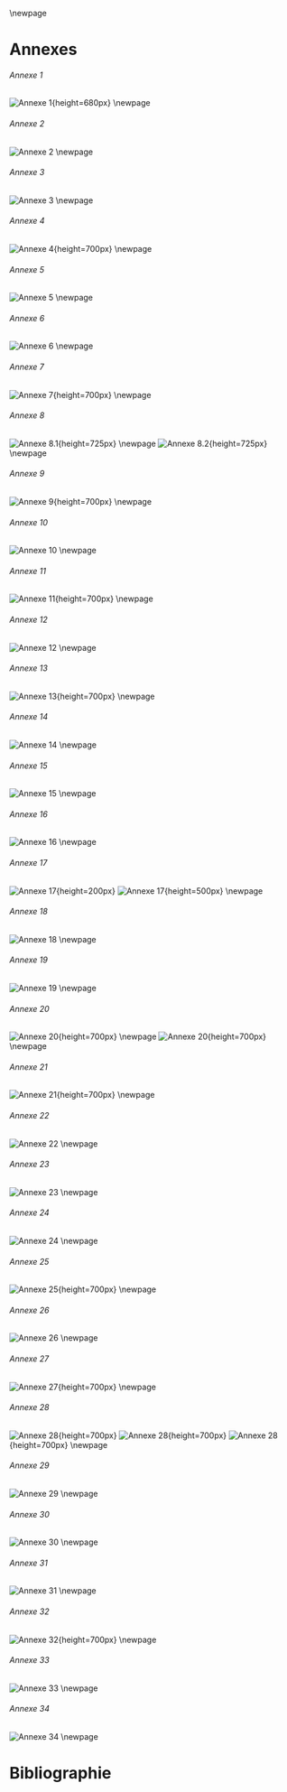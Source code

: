 \newpage
# Annexes

###### Annexe 1
![Annexe 1](./content/appendix/01.png){height=680px}
\newpage

###### Annexe 2
![Annexe 2](./content/appendix/02.png)
\newpage

###### Annexe 3
![Annexe 3](./content/appendix/03.png)
\newpage

###### Annexe 4
![Annexe 4](./content/appendix/04.png){height=700px}
\newpage

###### Annexe 5
![Annexe 5](./content/appendix/05.png)
\newpage

###### Annexe 6
![Annexe 6](./content/appendix/06.png)
\newpage

###### Annexe 7
![Annexe 7](./content/appendix/07.png){height=700px}
\newpage

###### Annexe 8
![Annexe 8.1](./content/appendix/08.1.png){height=725px}
\newpage
![Annexe 8.2](./content/appendix/08.2.png){height=725px}
\newpage

###### Annexe 9
![Annexe 9](./content/appendix/09.png){height=700px}
\newpage

###### Annexe 10 
![Annexe 10](./content/appendix/10.png)
\newpage

###### Annexe 11
![Annexe 11](./content/appendix/11.png){height=700px}
\newpage

###### Annexe 12
![Annexe 12](./content/appendix/12.png)
\newpage

###### Annexe 13
![Annexe 13](./content/appendix/13.png){height=700px}
\newpage

###### Annexe 14
![Annexe 14](./content/appendix/14.png)
\newpage

###### Annexe 15
![Annexe 15](./content/appendix/15.png)
\newpage

###### Annexe 16
![Annexe 16](./content/appendix/16.png)
\newpage

###### Annexe 17
![Annexe 17](./content/appendix/17.1.png){height=200px}
![Annexe 17](./content/appendix/17.2.png){height=500px}
\newpage

###### Annexe 18
![Annexe 18](./content/appendix/18.png)
\newpage

###### Annexe 19
![Annexe 19](./content/appendix/19.png)
\newpage

###### Annexe 20
![Annexe 20](./content/appendix/20.1.png){height=700px}
\newpage
![Annexe 20](./content/appendix/20.2.png){height=700px}
\newpage

###### Annexe 21
![Annexe 21](./content/appendix/21.png){height=700px}
\newpage

###### Annexe 22
![Annexe 22](./content/appendix/22.png)
\newpage

###### Annexe 23
![Annexe 23](./content/appendix/23.png)
\newpage

###### Annexe 24
![Annexe 24](./content/appendix/24.png)
\newpage

###### Annexe 25
![Annexe 25](./content/appendix/25.png){height=700px}
\newpage

###### Annexe 26
![Annexe 26](./content/appendix/26.png)
\newpage

###### Annexe 27
![Annexe 27](./content/appendix/27.png){height=700px}
\newpage

###### Annexe 28
![Annexe 28](./content/appendix/28.1.png){height=700px}
![Annexe 28](./content/appendix/28.2.png){height=700px}
![Annexe 28](./content/appendix/28.3.png){height=700px}
\newpage

###### Annexe 29
![Annexe 29](./content/appendix/29.png)
\newpage

###### Annexe 30
![Annexe 30](./content/appendix/30.png)
\newpage

###### Annexe 31
![Annexe 31](./content/appendix/31.png)
\newpage

###### Annexe 32
![Annexe 32](./content/appendix/32.png){height=700px}
\newpage

###### Annexe 33
![Annexe 33](./content/appendix/33.png)
\newpage

###### Annexe 34
![Annexe 34](./content/appendix/34.png)
\newpage

# Bibliographie
